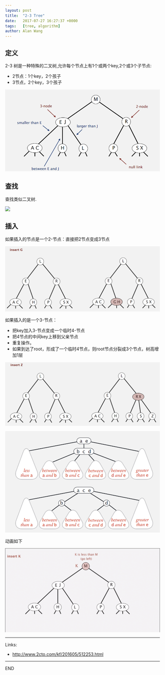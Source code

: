 ```yaml
---
layout: post
title:  "2-3 Tree"
date:   2017-07-27 16:27:37 +0000
tags:   [tree, algorithm]
author: Alan Wang
---
```

## 定义
2-3 树是一种特殊的二叉树,允许每个节点上有1个或两个key,2个或3个子节点:
- 2节点：1个key，2个孩子
- 3节点，2个key，3个孩子

![](./resources/2017-07-27-2-3-tree/23tree.png)

## 查找
查找类似二叉树.

![](./resources/2017-07-27-2-3-tree/search.png)

## 插入
如果插入的节点是一个2-节点：直接把2节点变成3节点

![](./resources/2017-07-27-2-3-tree/insert1.png)

如果插入的是一个3-节点：
- 把key加入3-节点变成一个临时4-节点
- 把4节点的中间key上移到父亲节点
- 重复操作。
- 如果到达了root，形成了一个临时4节点，则root节点分裂成3个节点，树高增加1层


![](./resources/2017-07-27-2-3-tree/insert2.png)

![](./resources/2017-07-27-2-3-tree/insert2-1.png)

动画如下

![](./resources/2017-07-27-2-3-tree/insert2.gif)

---
Links:
- http://www.2cto.com/kf/201605/512253.html

---
END
